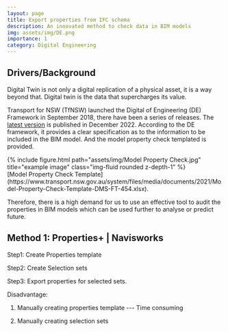```yaml
---
layout: page
title: Export properties from IFC schema
description: An innovated method to check data in BIM models
img: assets/img/DE.png
importance: 1
category: Digital Engineering
---
```

## Drivers/Background
Digital Twin is not only a digital replication of a physical asset, it is a way beyond that. Digital twin is the data 
that supercharges its value. 

Transport for NSW (TfNSW) launched the Digital of Engineering (DE) Framework in September 2018, there have been a series
of releases. The [latest version](https://www.transport.nsw.gov.au/digital-engineering/digital-engineering-framework-0) is published in December 2022. 
According to the DE framework, it provides a clear specification as to the information to be included in the BIM model.
And the model property check templated is provided.

<div class="row">
    <div class="col-sm mt-3 mt-md-0">
        {% include figure.html path="assets/img/Model Property Check.jpg" title="example image" class="img-fluid rounded z-depth-1" %}
    </div>
</div>
<div class="caption">
    [Model Property Check Template](https://www.transport.nsw.gov.au/system/files/media/documents/2021/Model-Property-Check-Template-DMS-FT-454.xlsx).
</div>

Therefore, there is a high demand for us to use an effective tool to audit the properties in BIM models which can be used 
further to analyse or predict future.


## Method 1: Properties+ | Navisworks

Step1: Create Properties template

Step2: Create Selection sets

Step3: Export properties for selected sets.



Disadvantage:
1. Manually creating properties template --- Time consuming

2. Manually creating selection sets

